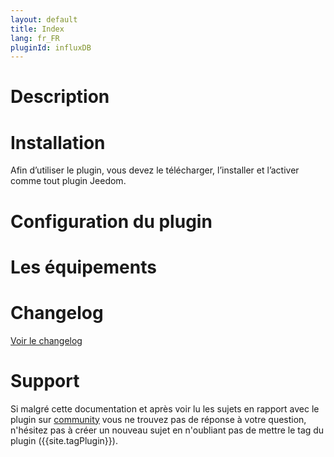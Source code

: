 ```yaml
---
layout: default
title: Index
lang: fr_FR
pluginId: influxDB
---
```


# Description



# Installation

Afin d’utiliser le plugin, vous devez le télécharger, l’installer et l’activer comme tout plugin Jeedom.


# Configuration du plugin



# Les équipements




# Changelog

[Voir le changelog](./changelog)

# Support

Si malgré cette documentation et après voir lu les sujets en rapport avec le plugin sur [community]({{site.forum}}) vous ne trouvez pas de réponse à votre question, n'hésitez pas à créer un nouveau sujet en n'oubliant pas de mettre le tag du plugin ({{site.tagPlugin}}).
